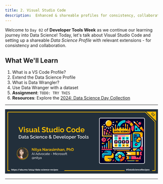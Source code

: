```yaml
---
title: 2. Visual Studio Code
description:  Enhanced & shareable profiles for consistency, collaboration
---
```


Welcome to `Day 02` of **Developer Tools Week** as we continue our learning journey into Data Science! Today, let's talk about Visual Studio Code and setting up a shareable _Data Science Profile_ with relevant extensions - for consistency and collaboration.

## What We'll Learn
1. What is a VS Code Profile?
1. Extend the Data Science Profile
1. What is Data Wrangler?
1. Use Data Wranger with a dataset
1. **Assignment**: `TODO: TRY THIS`
1. **Resources**: Explore the [2024: Data Science Day Collection](https://bit.ly/2024-datasci-collection)

---

![Banner For Week 2 Post 2](./img/DataScienceDay-DevTools-2.png)

---